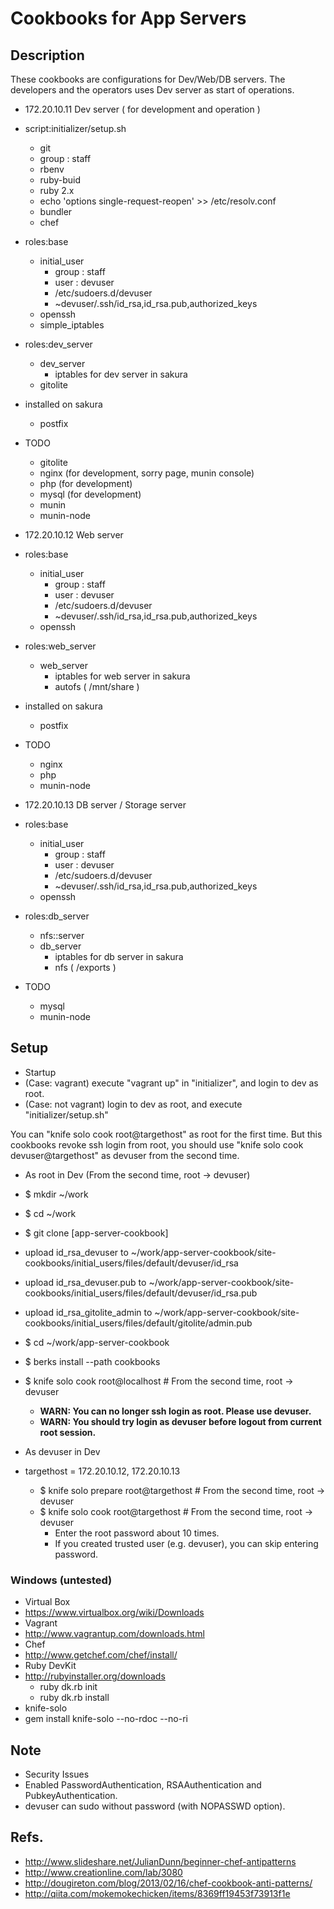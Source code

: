 # Cookbooks for App Servers

## Description

These cookbooks are configurations for Dev/Web/DB servers.
The developers and the operators uses Dev server as start of operations.

* 172.20.10.11 Dev server ( for development and operation )
 * script:initializer/setup.sh
    * git
    * group : staff
    * rbenv
    * ruby-buid
    * ruby 2.x
    * echo 'options single-request-reopen' >> /etc/resolv.conf
    * bundler
    * chef
 * roles:base
    * initial_user
        * group : staff
        * user  : devuser
        * /etc/sudoers.d/devuser
        * ~devuser/.ssh/id_rsa,id_rsa.pub,authorized_keys
    * openssh
    * simple_iptables
 * roles:dev_server
    * dev_server
        * iptables for dev server in sakura
    * gitolite
 * installed on sakura
    * postfix
 * TODO
    * gitolite
    * nginx (for development, sorry page, munin console)
    * php (for development)
    * mysql (for development)
    * munin
    * munin-node

* 172.20.10.12 Web server
 * roles:base
    * initial_user
        * group : staff
        * user  : devuser
        * /etc/sudoers.d/devuser
        * ~devuser/.ssh/id_rsa,id_rsa.pub,authorized_keys
    * openssh
 * roles:web_server
    * web_server
        * iptables for web server in sakura
        * autofs ( /mnt/share )
 * installed on sakura
    * postfix
 * TODO
    * nginx
    * php
    * munin-node

* 172.20.10.13 DB server / Storage server
 * roles:base
    * initial_user
        * group : staff
        * user  : devuser
        * /etc/sudoers.d/devuser
        * ~devuser/.ssh/id_rsa,id_rsa.pub,authorized_keys
    * openssh
 * roles:db_server
    * nfs::server
    * db_server
        * iptables for db server in sakura
        * nfs ( /exports )
 * TODO
    * mysql
    * munin-node

## Setup

* Startup
 * (Case: vagrant) execute "vagrant up" in "initializer", and login to dev as root.
 * (Case: not vagrant) login to dev as root, and execute "initializer/setup.sh"

You can "knife solo cook root@targethost" as root for the first time.
But this cookbooks revoke ssh login from root, you should use "knife solo cook devuser@targethost" as devuser from the second time.

* As root in Dev (From the second time, root -> devuser)
 * $ mkdir ~/work
 * $ cd ~/work
 * $ git clone [app-server-cookbook]
 * upload id_rsa_devuser to ~/work/app-server-cookbook/site-cookbooks/initial_users/files/default/devuser/id_rsa
 * upload id_rsa_devuser.pub to ~/work/app-server-cookbook/site-cookbooks/initial_users/files/default/devuser/id_rsa.pub
 * upload id_rsa_gitolite_admin to ~/work/app-server-cookbook/site-cookbooks/initial_users/files/default/gitolite/admin.pub
 * $ cd ~/work/app-server-cookbook
 * $ berks install --path cookbooks
 * $ knife solo cook root@localhost # From the second time, root -> devuser
    * **WARN: You can no longer ssh login as root. Please use devuser.**
    * **WARN: You should try login as devuser before logout from current root session.**

* As devuser in Dev
 * targethost = 172.20.10.12, 172.20.10.13
    * $ knife solo prepare root@targethost # From the second time, root -> devuser
    * $ knife solo cook root@targethost # From the second time, root -> devuser
        * Enter the root password about 10 times.
        * If you created trusted user (e.g. devuser), you can skip entering password.

### Windows (untested)

* Virtual Box
 * https://www.virtualbox.org/wiki/Downloads
* Vagrant
 * http://www.vagrantup.com/downloads.html
* Chef
 * http://www.getchef.com/chef/install/
* Ruby DevKit
 * http://rubyinstaller.org/downloads
    * ruby dk.rb init
    * ruby dk.rb install
* knife-solo
 * gem install knife-solo --no-rdoc --no-ri

## Note

* Security Issues
 * Enabled PasswordAuthentication, RSAAuthentication and PubkeyAuthentication. 
 * devuser can sudo without password (with NOPASSWD option).

## Refs.

* http://www.slideshare.net/JulianDunn/beginner-chef-antipatterns
* http://www.creationline.com/lab/3080
* http://dougireton.com/blog/2013/02/16/chef-cookbook-anti-patterns/
* http://qiita.com/mokemokechicken/items/8369ff19453f73913f1e

